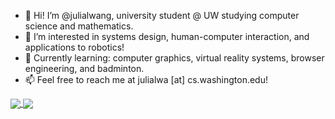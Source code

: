 - 👋 Hi! I’m @julialwang, university student @ UW studying computer science and mathematics.
- 👀 I’m interested in systems design, human-computer interaction, and applications to robotics!
- 🌱 Currently learning: computer graphics, virtual reality systems, browser engineering, and badminton.
- 📫 Feel free to reach me at julialwa [at] cs.washington.edu!

<a href="https://github.com/julialwang/github-readme-stats">
  <img align="center" src="https://github-readme-stats.vercel.app/api?username=julialwang&show_icons=true&include_all_commits=true&hide=stars" />
</a>
<a href="https://github.com/julialwang/github-readme-stats">
  <img align="center" src="https://github-readme-stats.vercel.app/api/top-langs/?username=julialwang&layout=compact" />
</a>
